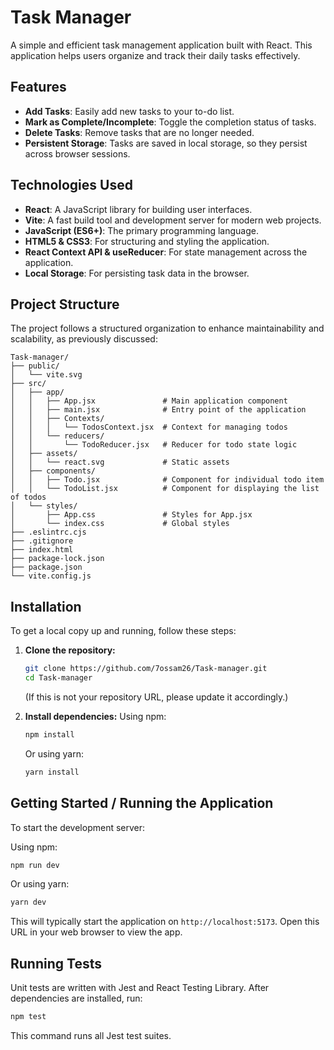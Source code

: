 # Task Manager

A simple and efficient task management application built with React. This application helps users organize and track their daily tasks effectively.

## Features

*   **Add Tasks**: Easily add new tasks to your to-do list.
*   **Mark as Complete/Incomplete**: Toggle the completion status of tasks.
*   **Delete Tasks**: Remove tasks that are no longer needed.
*   **Persistent Storage**: Tasks are saved in local storage, so they persist across browser sessions.

## Technologies Used

*   **React**: A JavaScript library for building user interfaces.
*   **Vite**: A fast build tool and development server for modern web projects.
*   **JavaScript (ES6+)**: The primary programming language.
*   **HTML5 & CSS3**: For structuring and styling the application.
*   **React Context API & useReducer**: For state management across the application.
*   **Local Storage**: For persisting task data in the browser.

## Project Structure

The project follows a structured organization to enhance maintainability and scalability, as previously discussed:

```
Task-manager/
├── public/
│   └── vite.svg
├── src/
│   ├── app/
│   │   ├── App.jsx               # Main application component
│   │   ├── main.jsx              # Entry point of the application
│   │   ├── Contexts/
│   │   │   └── TodosContext.jsx  # Context for managing todos
│   │   └── reducers/
│   │       └── TodoReducer.jsx   # Reducer for todo state logic
│   ├── assets/
│   │   └── react.svg             # Static assets
│   ├── components/
│   │   ├── Todo.jsx              # Component for individual todo item
│   │   └── TodoList.jsx          # Component for displaying the list of todos
│   └── styles/
│       ├── App.css               # Styles for App.jsx
│       └── index.css             # Global styles
├── .eslintrc.cjs
├── .gitignore
├── index.html
├── package-lock.json
├── package.json
└── vite.config.js
```

## Installation

To get a local copy up and running, follow these steps:

1.  **Clone the repository:**
    ```sh
    git clone https://github.com/7ossam26/Task-manager.git 
    cd Task-manager
    ```
    (If this is not your repository URL, please update it accordingly.)

2.  **Install dependencies:**
    Using npm:
    ```sh
    npm install
    ```
    Or using yarn:
    ```sh
    yarn install
    ```

## Getting Started / Running the Application

To start the development server:

Using npm:
```sh
npm run dev
```
Or using yarn:
```sh
yarn dev
```

This will typically start the application on `http://localhost:5173`. Open this URL in your web browser to view the app.

## Running Tests

Unit tests are written with Jest and React Testing Library. After dependencies are installed, run:

```sh
npm test
```

This command runs all Jest test suites.
